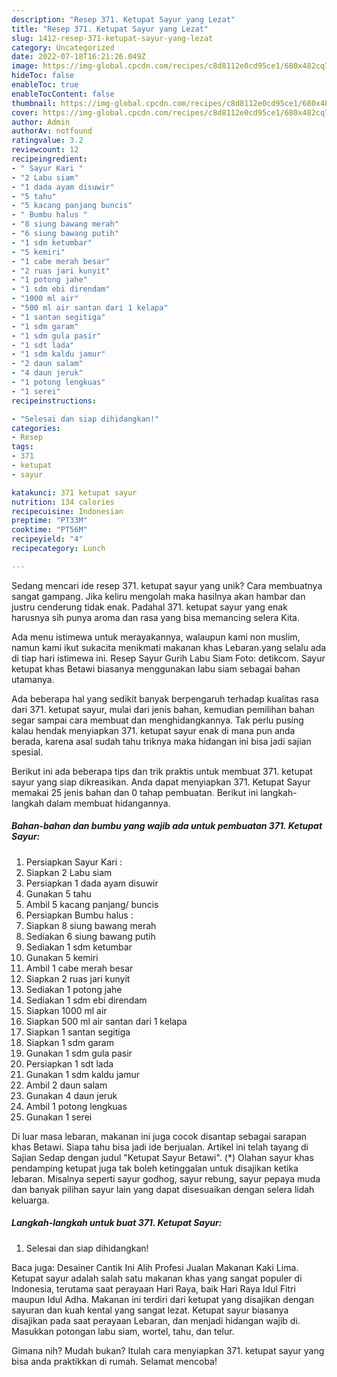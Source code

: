 ```yaml
---
description: "Resep 371. Ketupat Sayur yang Lezat"
title: "Resep 371. Ketupat Sayur yang Lezat"
slug: 1412-resep-371-ketupat-sayur-yang-lezat
category: Uncategorized
date: 2022-07-18T16:21:26.049Z
image: https://img-global.cpcdn.com/recipes/c8d8112e0cd95ce1/680x482cq70/371-ketupat-sayur-foto-resep-utama.jpg
hideToc: false
enableToc: true
enableTocContent: false
thumbnail: https://img-global.cpcdn.com/recipes/c8d8112e0cd95ce1/680x482cq70/371-ketupat-sayur-foto-resep-utama.jpg
cover: https://img-global.cpcdn.com/recipes/c8d8112e0cd95ce1/680x482cq70/371-ketupat-sayur-foto-resep-utama.jpg
author: Admin
authorAv: notfound
ratingvalue: 3.2
reviewcount: 12
recipeingredient:
- " Sayur Kari "
- "2 Labu siam"
- "1 dada ayam disuwir"
- "5 tahu"
- "5 kacang panjang buncis"
- " Bumbu halus "
- "8 siung bawang merah"
- "6 siung bawang putih"
- "1 sdm ketumbar"
- "5 kemiri"
- "1 cabe merah besar"
- "2 ruas jari kunyit"
- "1 potong jahe"
- "1 sdm ebi direndam"
- "1000 ml air"
- "500 ml air santan dari 1 kelapa"
- "1 santan segitiga"
- "1 sdm garam"
- "1 sdm gula pasir"
- "1 sdt lada"
- "1 sdm kaldu jamur"
- "2 daun salam"
- "4 daun jeruk"
- "1 potong lengkuas"
- "1 serei"
recipeinstructions:

- "Selesai dan siap dihidangkan!"
categories:
- Resep
tags:
- 371
- ketupat
- sayur

katakunci: 371 ketupat sayur 
nutrition: 134 calories
recipecuisine: Indonesian
preptime: "PT33M"
cooktime: "PT56M"
recipeyield: "4"
recipecategory: Lunch

---
```





Sedang mencari ide resep 371. ketupat sayur yang unik? Cara membuatnya sangat gampang. Jika keliru mengolah maka hasilnya akan hambar dan justru cenderung tidak enak. Padahal 371. ketupat sayur yang enak harusnya sih punya aroma dan rasa yang bisa memancing selera Kita.





Ada menu istimewa untuk merayakannya, walaupun kami non muslim, namun kami ikut sukacita menikmati makanan khas Lebaran.yang selalu ada di tiap hari istimewa ini. Resep Sayur Gurih Labu Siam Foto: detikcom. Sayur ketupat khas Betawi biasanya menggunakan labu siam sebagai bahan utamanya.

Ada beberapa hal yang sedikit banyak berpengaruh terhadap kualitas rasa dari 371. ketupat sayur, mulai dari jenis bahan, kemudian pemilihan bahan segar sampai cara membuat dan menghidangkannya. Tak perlu pusing kalau hendak menyiapkan 371. ketupat sayur enak di mana pun anda berada, karena asal sudah tahu triknya maka hidangan ini bisa jadi sajian spesial.






Berikut ini ada beberapa tips dan trik praktis untuk membuat 371. ketupat sayur yang siap dikreasikan. Anda dapat menyiapkan 371. Ketupat Sayur memakai 25 jenis bahan dan 0 tahap pembuatan. Berikut ini langkah-langkah dalam membuat hidangannya.

<!--inarticleads1-->

##### Bahan-bahan dan bumbu yang wajib ada untuk pembuatan 371. Ketupat Sayur:

1. Persiapkan  Sayur Kari :
1. Siapkan 2 Labu siam
1. Persiapkan 1 dada ayam disuwir
1. Gunakan 5 tahu
1. Ambil 5 kacang panjang/ buncis
1. Persiapkan  Bumbu halus :
1. Siapkan 8 siung bawang merah
1. Sediakan 6 siung bawang putih
1. Sediakan 1 sdm ketumbar
1. Gunakan 5 kemiri
1. Ambil 1 cabe merah besar
1. Siapkan 2 ruas jari kunyit
1. Sediakan 1 potong jahe
1. Sediakan 1 sdm ebi direndam
1. Siapkan 1000 ml air
1. Siapkan 500 ml air santan dari 1 kelapa
1. Siapkan 1 santan segitiga
1. Siapkan 1 sdm garam
1. Gunakan 1 sdm gula pasir
1. Persiapkan 1 sdt lada
1. Gunakan 1 sdm kaldu jamur
1. Ambil 2 daun salam
1. Gunakan 4 daun jeruk
1. Ambil 1 potong lengkuas
1. Gunakan 1 serei


Di luar masa lebaran, makanan ini juga cocok disantap sebagai sarapan khas Betawi. Siapa tahu bisa jadi ide berjualan. Artikel ini telah tayang di Sajian Sedap dengan judul &#34;Ketupat Sayur Betawi&#34;. (*) Olahan sayur khas pendamping ketupat juga tak boleh ketinggalan untuk disajikan ketika lebaran. Misalnya seperti sayur godhog, sayur rebung, sayur pepaya muda dan banyak pilihan sayur lain yang dapat disesuaikan dengan selera lidah keluarga. 

<!--inarticleads2-->

##### Langkah-langkah untuk buat 371. Ketupat Sayur:


1. Selesai dan siap dihidangkan!

Baca juga: Desainer Cantik Ini Alih Profesi Jualan Makanan Kaki Lima. Ketupat sayur adalah salah satu makanan khas yang sangat populer di Indonesia, terutama saat perayaan Hari Raya, baik Hari Raya Idul Fitri maupun Idul Adha. Makanan ini terdiri dari ketupat yang disajikan dengan sayuran dan kuah kental yang sangat lezat. Ketupat sayur biasanya disajikan pada saat perayaan Lebaran, dan menjadi hidangan wajib di. Masukkan potongan labu siam, wortel, tahu, dan telur. 

Gimana nih? Mudah bukan? Itulah cara menyiapkan 371. ketupat sayur yang bisa anda praktikkan di rumah. Selamat mencoba!
